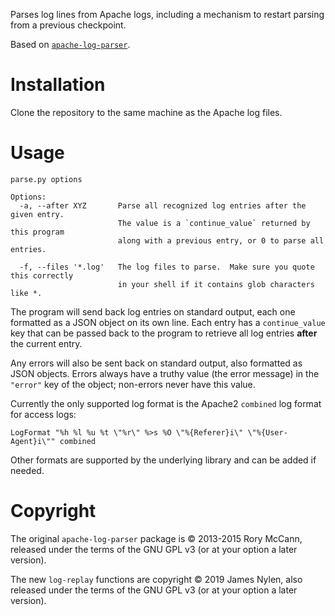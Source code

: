 Parses log lines from Apache logs, including a mechanism to restart parsing
from a previous checkpoint.

Based on [`apache-log-parser`](https://github.com/rory/apache-log-parser).

Installation
============

Clone the repository to the same machine as the Apache log files.

Usage
=====

```
parse.py options

Options:
  -a, --after XYZ       Parse all recognized log entries after the given entry.
                        The value is a `continue_value` returned by this program
                        along with a previous entry, or 0 to parse all entries.

  -f, --files '*.log'   The log files to parse.  Make sure you quote this correctly
                        in your shell if it contains glob characters like *.
```

The program will send back log entries on standard output, each one formatted
as a JSON object on its own line.  Each entry has a `continue_value` key that
can be passed back to the program to retrieve all log entries **after** the
current entry.

Any errors will also be sent back on standard output, also formatted as JSON
objects.  Errors always have a truthy value (the error message) in the
`"error"` key of the object; non-errors never have this value.

Currently the only supported log format is the Apache2 `combined` log format
for access logs:

```
LogFormat "%h %l %u %t \"%r\" %>s %O \"%{Referer}i\" \"%{User-Agent}i\"" combined
```

Other formats are supported by the underlying library and can be added if needed.

Copyright
=========

The original `apache-log-parser` package is © 2013-2015 Rory McCann, released
under the terms of the GNU GPL v3 (or at your option a later version).

The new `log-replay` functions are copyright © 2019 James Nylen, also released
under the terms of the GNU GPL v3 (or at your option a later version).
